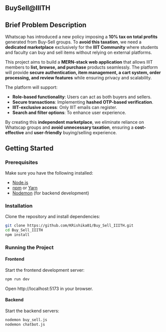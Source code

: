 ## BuySell@IIITH

## Brief Problem Description

Whatscap has introduced a new policy imposing a **10% tax on total profits** generated from Buy-Sell groups. To **avoid this taxation**, we need a **dedicated marketplace** exclusively for the **IIIT Community** where students and faculty can buy and sell items without relying on external platforms.

This project aims to build a **MERN-stack web application** that allows IIIT members to **list, browse, and purchase** products seamlessly. The platform will provide **secure authentication, item management, a cart system, order processing, and review features** while ensuring privacy and scalability.

The platform will support:
- **Role-based functionality**: Users can act as both buyers and sellers.
- **Secure transactions**: Implementing **hashed OTP-based verification**.
- **IIIT-exclusive access**: Only IIIT emails can register.
- **Search and filter options**: To enhance user experience.

By creating this **independent marketplace**, we eliminate reliance on Whatscap groups and **avoid unnecessary taxation**, ensuring a **cost-effective** and **user-friendly** buying/selling experience.

## Getting Started

### Prerequisites

Make sure you have the following installed:

- [Node.js](https://nodejs.org/)
- [npm](https://www.npmjs.com/) or [Yarn](https://yarnpkg.com/)
- [Nodemon](https://www.npmjs.com/package/nodemon) (for backend development)

### Installation

Clone the repository and install dependencies:

```sh
git clone https://github.com/KRishika01/Buy_Sell_IIITH.git
cd Buy_Sell_IIITH
npm install
```

### Running the Project
#### Frontend

Start the frontend development server:

```sh
npm run dev
```

Open http://localhost:5173 in your browser.

#### Backend

Start the backend servers:
```sh
nodemon buy_sell.js
nodemon chatbot.js
```
